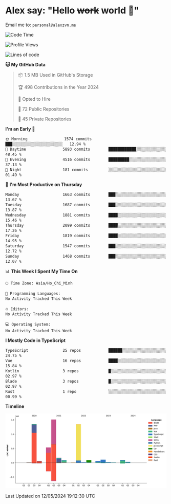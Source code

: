 # Alex say: "Hello ~~work~~ world 🐾"
Email me to: `personal@alexzvn.me`

<!--START_SECTION:waka-->
![Code Time](http://img.shields.io/badge/Code%20Time-1%2C066%20hrs%2055%20mins-blue)

![Profile Views](http://img.shields.io/badge/Profile%20Views-1-blue)

![Lines of code](https://img.shields.io/badge/From%20Hello%20World%20I%27ve%20Written-5.5%20million%20lines%20of%20code-blue)

**🐱 My GitHub Data** 

> 📦 1.5 MB Used in GitHub's Storage 
 > 
> 🏆 498 Contributions in the Year 2024
 > 
> 💼 Opted to Hire
 > 
> 📜 72 Public Repositories 
 > 
> 🔑 45 Private Repositories 
 > 
**I'm an Early 🐤** 

```text
🌞 Morning                1574 commits        ███░░░░░░░░░░░░░░░░░░░░░░   12.94 % 
🌆 Daytime                5893 commits        ████████████░░░░░░░░░░░░░   48.45 % 
🌃 Evening                4516 commits        █████████░░░░░░░░░░░░░░░░   37.13 % 
🌙 Night                  181 commits         ░░░░░░░░░░░░░░░░░░░░░░░░░   01.49 % 
```
📅 **I'm Most Productive on Thursday** 

```text
Monday                   1663 commits        ███░░░░░░░░░░░░░░░░░░░░░░   13.67 % 
Tuesday                  1687 commits        ███░░░░░░░░░░░░░░░░░░░░░░   13.87 % 
Wednesday                1881 commits        ████░░░░░░░░░░░░░░░░░░░░░   15.46 % 
Thursday                 2099 commits        ████░░░░░░░░░░░░░░░░░░░░░   17.26 % 
Friday                   1819 commits        ████░░░░░░░░░░░░░░░░░░░░░   14.95 % 
Saturday                 1547 commits        ███░░░░░░░░░░░░░░░░░░░░░░   12.72 % 
Sunday                   1468 commits        ███░░░░░░░░░░░░░░░░░░░░░░   12.07 % 
```


📊 **This Week I Spent My Time On** 

```text
🕑︎ Time Zone: Asia/Ho_Chi_Minh

💬 Programming Languages: 
No Activity Tracked This Week

🔥 Editors: 
No Activity Tracked This Week

💻 Operating System: 
No Activity Tracked This Week
```

**I Mostly Code in TypeScript** 

```text
TypeScript               25 repos            ██████░░░░░░░░░░░░░░░░░░░   24.75 % 
Vue                      16 repos            ████░░░░░░░░░░░░░░░░░░░░░   15.84 % 
Kotlin                   3 repos             █░░░░░░░░░░░░░░░░░░░░░░░░   02.97 % 
Blade                    3 repos             █░░░░░░░░░░░░░░░░░░░░░░░░   02.97 % 
Rust                     1 repo              ░░░░░░░░░░░░░░░░░░░░░░░░░   00.99 % 
```



**Timeline**

![Lines of Code chart](https://raw.githubusercontent.com/alexzvn/alexzvn/main/assets/bar_graph.png)


 Last Updated on 12/05/2024 19:12:30 UTC
<!--END_SECTION:waka-->
